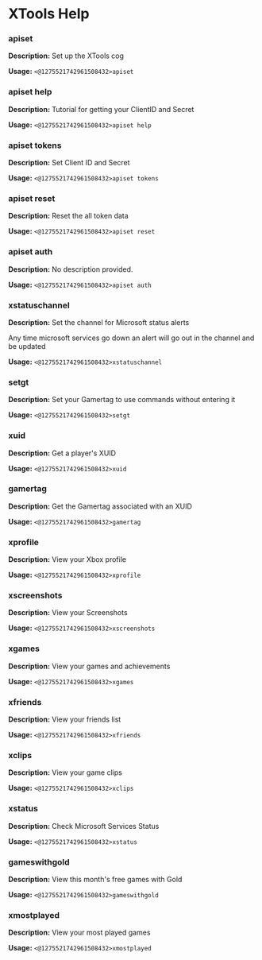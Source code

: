 # XTools Help

### apiset

**Description:** Set up the XTools cog

**Usage:** `<@1275521742961508432>apiset`

### apiset help

**Description:** Tutorial for getting your ClientID and Secret

**Usage:** `<@1275521742961508432>apiset help`

### apiset tokens

**Description:** Set Client ID and Secret

**Usage:** `<@1275521742961508432>apiset tokens`

### apiset reset

**Description:** Reset the all token data

**Usage:** `<@1275521742961508432>apiset reset`

### apiset auth

**Description:** No description provided.

**Usage:** `<@1275521742961508432>apiset auth`

### xstatuschannel

**Description:** Set the channel for Microsoft status alerts

Any time microsoft services go down an alert will go out in the channel and be updated

**Usage:** `<@1275521742961508432>xstatuschannel`

### setgt

**Description:** Set your Gamertag to use commands without entering it

**Usage:** `<@1275521742961508432>setgt`

### xuid

**Description:** Get a player's XUID

**Usage:** `<@1275521742961508432>xuid`

### gamertag

**Description:** Get the Gamertag associated with an XUID

**Usage:** `<@1275521742961508432>gamertag`

### xprofile

**Description:** View your Xbox profile

**Usage:** `<@1275521742961508432>xprofile`

### xscreenshots

**Description:** View your Screenshots

**Usage:** `<@1275521742961508432>xscreenshots`

### xgames

**Description:** View your games and achievements

**Usage:** `<@1275521742961508432>xgames`

### xfriends

**Description:** View your friends list

**Usage:** `<@1275521742961508432>xfriends`

### xclips

**Description:** View your game clips

**Usage:** `<@1275521742961508432>xclips`

### xstatus

**Description:** Check Microsoft Services Status

**Usage:** `<@1275521742961508432>xstatus`

### gameswithgold

**Description:** View this month's free games with Gold

**Usage:** `<@1275521742961508432>gameswithgold`

### xmostplayed

**Description:** View your most played games

**Usage:** `<@1275521742961508432>xmostplayed`

